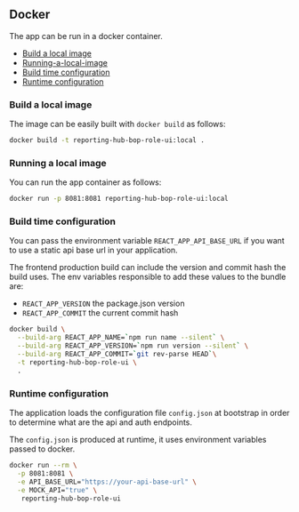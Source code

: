 ## Docker

The app can be run in a docker container.

- [Build a local image](build-a-local-image)
- [Running-a-local-image](running-a-local-image)
- [Build time configuration](build-time-configuration)
- [Runtime configuration](runtime-configuration)

### Build a local image

The image can be easily built with `docker build` as follows:

```bash
docker build -t reporting-hub-bop-role-ui:local .
```

### Running a local image

You can run the app container as follows:

```bash
docker run -p 8081:8081 reporting-hub-bop-role-ui:local
```

### Build time configuration

You can pass the environment variable `REACT_APP_API_BASE_URL` if you want to use a static api base url in your application.

The frontend production build can include the version and commit hash the build uses.
The env variables responsible to add these values to the bundle are:

- `REACT_APP_VERSION` the package.json version
- `REACT_APP_COMMIT` the current commit hash

```bash
docker build \
  --build-arg REACT_APP_NAME=`npm run name --silent` \
  --build-arg REACT_APP_VERSION=`npm run version --silent` \
  --build-arg REACT_APP_COMMIT=`git rev-parse HEAD`\
  -t reporting-hub-bop-role-ui \
  .
```

### Runtime configuration

The application loads the configuration file `config.json` at bootstrap in order to determine what are the api and auth endpoints.

The `config.json` is produced at runtime, it uses environment variables passed to docker.

```bash
docker run --rm \
  -p 8081:8081 \
  -e API_BASE_URL="https://your-api-base-url" \
  -e MOCK_API="true" \
   reporting-hub-bop-role-ui
```
